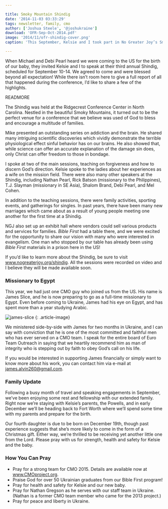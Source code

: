 ```yaml
---

title: Smoky Mountain Shindig
date: '2014-11-03 03:33:29'
tags: newsletter, family, cmo
author: ['Joshua Steele', '@joshukraine']
download: 'OFR-Sep-Oct-2014.pdf'
image: '2014/11/ofr-shindig-cover.png'
caption: 'This September, Kelsie and I took part in No Greater Joy’s Smoky Mountain Shindig. Over 2,000 people gathered for an unforgettable conference filled with solid Bible teaching, singing, fellowship, games, and encouragement.'

---
```


When Michael and Debi Pearl heard we were coming to the US for the birth of our baby, they invited Kelsie and I to speak at their third annual Shindig, scheduled for September 10-14. We agreed to come and were blessed beyond all expectation! While there isn’t room here to give a full report of all that happened during the conference, I’d like to share a few of the highlights.

READMORE

The Shindig was held at the Ridgecrest Conference Center in North Carolina. Nestled in the beautiful Smoky Mountains, it turned out to be the perfect venue for a conference that we believe was used of God to bless and encourage a multitude of families.

Mike presented an outstanding series on addiction and the brain. He shared many intriguing scientific discoveries which vividly demonstrate the terrible physiological effect sinful behavior has on our brains. He also showed that, while science can offer an accurate explanation of the damage sin does, only Christ can offer freedom to those in bondage.

I spoke at two of the main sessions, teaching on forgiveness and how to discern God’s direction. Kelsie spoke to the ladies about her experiences as a wife on the mission field. There were also many other speakers at the Shindig, including Nathan Pearl, Rick Batson (missionary to the Philippines), T.J. Slayman (missionary in SE Asia), Shalom Brand, Debi Pearl, and Mel Cohen.

In addition to the teaching sessions, there were family activities, sporting events, and gatherings for singles. In past years, there have been many new marriages which came about as a result of young people meeting one another for the first time at a Shindig.

NGJ also set up an exhibit hall where vendors could sell various products and services for families. *Bible First* had a table there, and we were excited for the opportunity to share our vision with many who were interested in evangelism. One man who stopped by our table has already been using *Bible First* materials in a prison here in the US!

If you’d like to learn more about the Shindig, be sure to visit <a href="http://www.nogreaterjoy.org/shindig" target="_blank">www.nogreaterjoy.org/shindig</a>. All the sessions were recorded on video and I believe they will be made available soon.

### Missionary to Egypt

This year, we had just one CMO guy who joined us from the US. His name is James Slice, and he is now preparing to go as a full-time missionary to Egypt. Even before coming to Ukraine, James had his eye on Egypt, and has spent more than a year studying Arabic.

<img class="alignleft size-full wp-image-1941" src="https://s3.amazonaws.com/images.ofreport.com/2014/11/james-slice.png" alt="james-slice" />
{: .article-image}

We ministered side-by-side with James for two months in Ukraine, and I can say with conviction that he is one of the most committed and faithful men who has ever served on a CMO team. I speak for the entire board of Euro Team Outreach in saying that we heartily recommend him as man of integrity who is stepping out by faith to obey God’s call on his life.

If you would be interested in supporting James financially or simply want to know more about his work, you can contact him via e-mail at
<a href="mailto:james.alvin260@gmail.com" target="_blank">james.alvin260@gmail.com</a>.

### Family Update

Following a busy month of travel and speaking engagements in September, we’ve been enjoying some rest and fellowship with our extended family. Right now we’re staying with Kelsie’s parents, the Powells, and in early December we’ll be heading back to Fort Worth where we’ll spend some time with my parents and prepare for the birth.

Our fourth daughter is due to be born on December 19th, though past experience suggests that she’s more likely to come in the form of a Christmas gift. Either way, we’re thrilled to be receiving yet another little one from the Lord. Please pray with us for strength, health and safety for Kelsie and the baby.

### How You Can Pray

* Pray for a strong team for CMO 2015. Details are available now at <a href="http://www.CMOproject.org" target="_blank">www.CMOproject.org</a>.
* Praise God for over 50 Ukrainian graduates from our Bible First program!
* Pray for health and safety for Kelsie and our new baby.
* Pray for Nathan Gregson as he serves with our staff team in Ukraine. (Nathan is a former CMO team member who came for the 2013 project.)
* Pray for peace and liberty in Ukraine.
